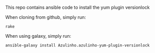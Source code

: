 This repo contains ansible code to install the yum plugin versionlock

When cloning from github, simply run:

    rake

When using galaxy, simply run:

    ansible-galaxy install Azulinho.azulinho-yum-plugin-versionlock
